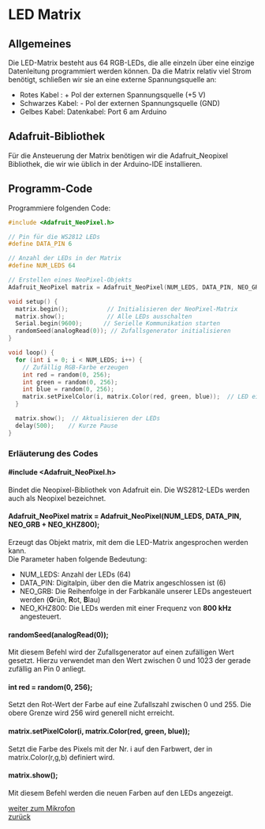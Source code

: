 <link rel="stylesheet" href="https://hi2272.github.io/StyleMD.css">

# LED Matrix
## Allgemeines
Die LED-Matrix besteht aus 64 RGB-LEDs, die alle einzeln über eine einzige Datenleitung programmiert werden können. Da die Matrix relativ viel Strom benötigt, schließen wir sie an eine externe Spannungsquelle an:
- Rotes Kabel : + Pol der externen Spannungsquelle (+5 V)
- Schwarzes Kabel: - Pol der externen Spannungsquelle (GND)
- Gelbes Kabel: Datenkabel: Port 6 am Arduino
## Adafruit-Bibliothek
Für die Ansteuerung der Matrix benötigen wir die Adafruit_Neopixel Bibliothek, die wir wie üblich in der Arduino-IDE installieren.
## Programm-Code
Programmiere folgenden Code:
  
```C++
#include <Adafruit_NeoPixel.h>

// Pin für die WS2812 LEDs
#define DATA_PIN 6

// Anzahl der LEDs in der Matrix
#define NUM_LEDS 64

// Erstellen eines NeoPixel-Objekts
Adafruit_NeoPixel matrix = Adafruit_NeoPixel(NUM_LEDS, DATA_PIN, NEO_GRB + NEO_KHZ800);

void setup() {
  matrix.begin();           // Initialisieren der NeoPixel-Matrix
  matrix.show();            // Alle LEDs ausschalten
  Serial.begin(9600);      // Serielle Kommunikation starten
  randomSeed(analogRead(0)); // Zufallsgenerator initialisieren
}

void loop() {
  for (int i = 0; i < NUM_LEDS; i++) {
    // Zufällig RGB-Farbe erzeugen
    int red = random(0, 256);    
    int green = random(0, 256);
    int blue = random(0, 256);
    matrix.setPixelColor(i, matrix.Color(red, green, blue));  // LED einschalten mit zufälliger Farbe
  }

  matrix.show();  // Aktualisieren der LEDs
  delay(500);    // Kurze Pause
}
```
### Erläuterung des Codes
#### #include <Adafruit_NeoPixel.h>
Bindet die Neopixel-Bibliothek von Adafruit ein. Die WS2812-LEDs werden auch als Neopixel bezeichnet. 
#### Adafruit_NeoPixel matrix = Adafruit_NeoPixel(NUM_LEDS, DATA_PIN, NEO_GRB + NEO_KHZ800);
Erzeugt das Objekt matrix, mit dem die LED-Matrix angesprochen werden kann.  
Die Parameter haben folgende Bedeutung:  
- NUM_LEDS: Anzahl der LEDs (64)
- DATA_PIN: Digitalpin, über den die Matrix angeschlossen ist (6)
- NEO_GRB: Die Reihenfolge in der Farbkanäle unserer LEDs angesteuert werden (**G**rün, **R**ot, **B**lau)
- NEO_KHZ800: Die LEDs werden mit einer Frequenz von **800 kHz** angesteuert.


####   randomSeed(analogRead(0)); 
Mit diesem Befehl wird der Zufallsgenerator auf einen zufälligen Wert gesetzt. Hierzu verwendet man den Wert zwischen 0 und 1023 der gerade zufällig an Pin 0 anliegt.

#### int red = random(0, 256);    
Setzt den Rot-Wert der Farbe auf eine Zufallszahl zwischen 0 und 255. Die obere Grenze wird 256 wird generell nicht erreicht.


#### matrix.setPixelColor(i, matrix.Color(red, green, blue));
Setzt die Farbe des Pixels mit der Nr. i auf den Farbwert, der in matrix.Color(r,g,b) definiert wird.

####  matrix.show(); 
Mit diesem Befehl werden die neuen Farben auf den LEDs angezeigt.

[weiter zum Mikrofon](mikrofon.html)  
[zurück](../index.html)
